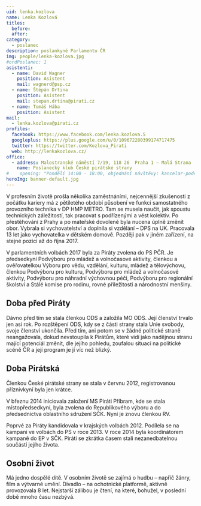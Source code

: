 ```yaml
---
uid: lenka.kozlova
name: Lenka Kozlová
titles:
  before: 
  after:
category:
  - poslanec
description: poslankyně Parlamentu ČR
img: people/lenka-kozlova.jpg
#ordPoslanec: 1
asistenti:
  - name: David Wagner
    position: Asistent
    mail: wagnerd@psp.cz
  - name: Štěpán Drtina
    position: Asistent
    mail: stepan.drtina@pirati.cz
  - name: Tomáš Hába
    position: Asistent
mail:
  - lenka.kozlova@pirati.cz
profiles:
  facebook: https://www.facebook.com/lenka.kozlova.5
  googleplus: https://plus.google.com/u/0/109672280399174717475
  twitter: https://twitter.com/Kozlova_Pirati
  web: http://lenkakozlova.cz/
office:
  - address: Malostranské náměstí 7/19, 118 26  Praha 1 – Malá Strana
    name: Poslanecký klub České pirátské strany
#    opening: "Pondělí 14:00 - 18:00, objednání návštěvy: kancelar-podebrady@pirati.cz nebo 778 111 462. Dne 18. 6. je z pracovních důvodů kancelář mimo provoz."
heroImg: banner-default.jpg
---
```

V profesním životě prošla několika zaměstnáními, nejcennější zkušenosti z počátku kariery má z pětiletého období působení ve funkci samostatného provozního technika v DP HMP METRO. Tam se musela naučit, jak spoustu technických záležitostí, tak pracovat s podřízenými a vést kolektiv. Po přestěhování z Prahy a po mateřské dovolené byla nucena úplně změnit obor. Vybrala si vychovatelství a doplnila si vzdělání – DPS na UK. Pracovala 13 let jako vychovatelka v dětském domově. Později pak v jiném zařízení, na stejné pozici až do října 2017.

V parlamentních volbách 2017 byla za Piráty zvolena do PS PČR. Je předsedkyní Podvýboru pro mládež a volnočasové aktivity, členkou a ověřovatelkou Výboru pro vědu, vzdělání, kulturu, mládež a tělovýchovu, členkou Podvýboru pro kulturu, Podvýboru pro mládež a volnočasové aktivity, Podvýboru pro náhradní výchovnou péči, Podvýboru pro regionální školství a Stálé komise pro rodinu, rovné příležitosti a národnostní menšiny.

## Doba před Piráty

Dávno před tím se stala členkou ODS a založila MO ODS. Její členství trvalo jen asi rok. Po rozštěpení ODS, kdy se z části strany stala Unie svobody, svoje členství ukončila. Před tím, ani potom se v žádné politické straně neangažovala, dokud nevstoupila k Pirátům, které vidí jako nadějnou stranu mající potenciál změnit, dle jejího pohledu, zoufalou situaci na politické scéně ČR a její program je jí víc než blízký.

## Doba Pirátská

Členkou České pirátské strany se stala v červnu 2012, registrovanou příznivkyní byla jen krátce.

V březnu 2014 iniciovala založení MS Piráti Příbram, kde se stala místopředsedkyní, byla zvolena do Republikového výboru a do předsednictva oblastního sdružení SČK. Nyní je znovu členkou RV.

Poprvé za Piráty kandidovala v krajských volbách 2012. Podílela se na kampani ve volbách do PS v roce 2013. V roce 2014 byla koordinátorem kampaně do EP v SČK. Piráti se zkrátka časem stali nezanedbatelnou součástí jejího života.

## Osobní život

Má jedno dospělé dítě. V osobním životě se zajímá o hudbu – napříč žánry, film a výtvarné umění. Divadlo – na ochotnické platformě, aktivně provozovala 8 let. Nejstarší zálibou je čtení, na které, bohužel, v poslední době mnoho času nezbývá.

